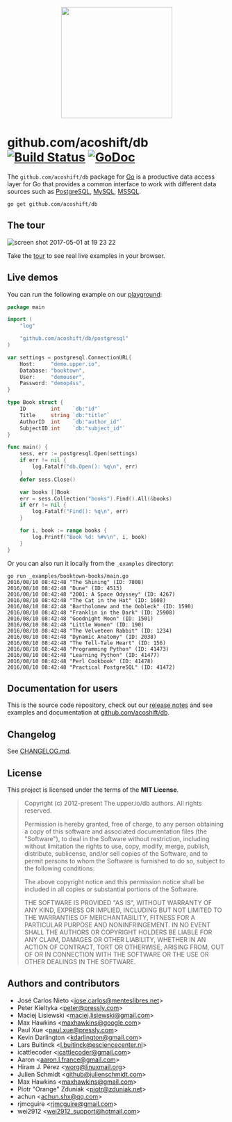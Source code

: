 <p align="center">
  <img src="https://github.com/acoshift/db/images/gopher.svg" width="256" />
</p>

# github.com/acoshift/db [![Build Status](https://travis-ci.org/upper/db.svg?branch=master)](https://travis-ci.org/upper/db) [![GoDoc](https://godoc.org/github.com/acoshift/db?status.svg)](https://godoc.org/github.com/acoshift/db)

The `github.com/acoshift/db` package for [Go][2] is a productive data access layer for
Go that provides a common interface to work with different data sources such as
[PostgreSQL](https://github.com/acoshift/db/postgresql),
[MySQL](https://github.com/acoshift/db/mysql),
[MSSQL](https://github.com/acoshift/db/mssql).

```
go get github.com/acoshift/db
```

## The tour

![screen shot 2017-05-01 at 19 23 22](https://cloud.githubusercontent.com/assets/385670/25599675/b6fe9fea-2ea3-11e7-9f76-002931dfbbc1.png)

Take the [tour](https://tour.upper.io) to see real live examples in your
browser.

## Live demos

You can run the following example on our [playground](https://demo.upper.io):

```go
package main

import (
	"log"

	"github.com/acoshift/db/postgresql"
)

var settings = postgresql.ConnectionURL{
	Host:     "demo.upper.io",
	Database: "booktown",
	User:     "demouser",
	Password: "demop4ss",
}

type Book struct {
	ID        int    `db:"id"`
	Title     string `db:"title"`
	AuthorID  int    `db:"author_id"`
	SubjectID int    `db:"subject_id"`
}

func main() {
	sess, err := postgresql.Open(settings)
	if err != nil {
		log.Fatalf("db.Open(): %q\n", err)
	}
	defer sess.Close()

	var books []Book
	err = sess.Collection("books").Find().All(&books)
	if err != nil {
		log.Fatalf("Find(): %q\n", err)
	}

	for i, book := range books {
		log.Printf("Book %d: %#v\n", i, book)
	}
}
```

Or you can also run it locally from the `_examples` directory:

```
go run _examples/booktown-books/main.go
2016/08/10 08:42:48 "The Shining" (ID: 7808)
2016/08/10 08:42:48 "Dune" (ID: 4513)
2016/08/10 08:42:48 "2001: A Space Odyssey" (ID: 4267)
2016/08/10 08:42:48 "The Cat in the Hat" (ID: 1608)
2016/08/10 08:42:48 "Bartholomew and the Oobleck" (ID: 1590)
2016/08/10 08:42:48 "Franklin in the Dark" (ID: 25908)
2016/08/10 08:42:48 "Goodnight Moon" (ID: 1501)
2016/08/10 08:42:48 "Little Women" (ID: 190)
2016/08/10 08:42:48 "The Velveteen Rabbit" (ID: 1234)
2016/08/10 08:42:48 "Dynamic Anatomy" (ID: 2038)
2016/08/10 08:42:48 "The Tell-Tale Heart" (ID: 156)
2016/08/10 08:42:48 "Programming Python" (ID: 41473)
2016/08/10 08:42:48 "Learning Python" (ID: 41477)
2016/08/10 08:42:48 "Perl Cookbook" (ID: 41478)
2016/08/10 08:42:48 "Practical PostgreSQL" (ID: 41472)
```

## Documentation for users

This is the source code repository, check out our [release
notes](https://github.com/upper/db/releases/tag/v3.0.0) and see examples and
documentation at [github.com/acoshift/db][1].


## Changelog

See [CHANGELOG.md](https://github.com/upper/db/blob/master/CHANGELOG.md).

## License

This project is licensed under the terms of the **MIT License**.

> Copyright (c) 2012-present The upper.io/db authors. All rights reserved.
>
> Permission is hereby granted, free of charge, to any person obtaining
> a copy of this software and associated documentation files (the
> "Software"), to deal in the Software without restriction, including
> without limitation the rights to use, copy, modify, merge, publish,
> distribute, sublicense, and/or sell copies of the Software, and to
> permit persons to whom the Software is furnished to do so, subject to
> the following conditions:
>
> The above copyright notice and this permission notice shall be
> included in all copies or substantial portions of the Software.
>
> THE SOFTWARE IS PROVIDED "AS IS", WITHOUT WARRANTY OF ANY KIND,
> EXPRESS OR IMPLIED, INCLUDING BUT NOT LIMITED TO THE WARRANTIES OF
> MERCHANTABILITY, FITNESS FOR A PARTICULAR PURPOSE AND
> NONINFRINGEMENT. IN NO EVENT SHALL THE AUTHORS OR COPYRIGHT HOLDERS BE
> LIABLE FOR ANY CLAIM, DAMAGES OR OTHER LIABILITY, WHETHER IN AN ACTION
> OF CONTRACT, TORT OR OTHERWISE, ARISING FROM, OUT OF OR IN CONNECTION
> WITH THE SOFTWARE OR THE USE OR OTHER DEALINGS IN THE SOFTWARE.

## Authors and contributors

* José Carlos Nieto <<jose.carlos@menteslibres.net>>
* Peter Kieltyka <<peter@pressly.com>>
* Maciej Lisiewski <<maciej.lisiewski@gmail.com>>
* Max Hawkins <<maxhawkins@google.com>>
* Paul Xue <<paul.xue@pressly.com>>
* Kevin Darlington <<kdarlington@gmail.com>>
* Lars Buitinck <<l.buitinck@esciencecenter.nl>>
* icattlecoder <<icattlecoder@gmail.com>>
* Aaron <<aaron.l.france@gmail.com>>
* Hiram J. Pérez <<worg@linuxmail.org>>
* Julien Schmidt <<github@julienschmidt.com>>
* Max Hawkins <<maxhawkins@gmail.com>>
* Piotr "Orange" Zduniak <<piotr@zduniak.net>>
* achun <<achun.shx@qq.com>>
* rjmcguire <<rjmcguire@gmail.com>>
* wei2912 <<wei2912_support@hotmail.com>>

[1]: https://github.com/acoshift/db
[2]: http://golang.org
